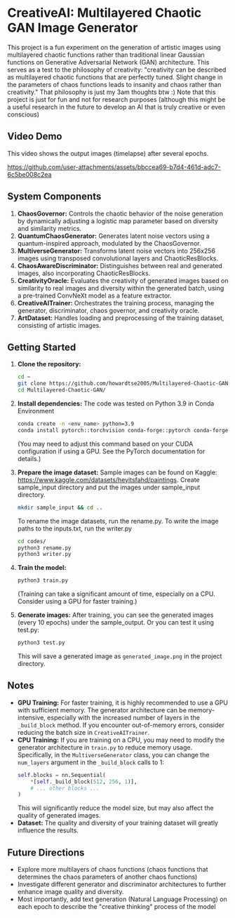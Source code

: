 # CreativeAI: Multilayered Chaotic GAN Image Generator

This project is a fun experiment on the generation of artistic images using multilayered chaotic functions rather than traditional linear Gaussian functions on Generative Adversarial Network (GAN) architecture. This serves as a test to the philosophy of creativity: "creativity can be described as multilayered chaotic functions that are perfectly tuned. Slight change in the parameters of chaos functions leads to insanity and chaos rather than creativity." That philosophy is just my 3am thoughts btw :) Note that this project is just for fun and not for research purposes (although this might be a useful research in the future to develop an AI that is truly creative or even conscious) 

## Video Demo
This video shows the output images (timelapse) after several epochs.


https://github.com/user-attachments/assets/bbccea69-b7d4-461d-adc7-6c5be008c2ea



## System Components

1.  **ChaosGovernor:** Controls the chaotic behavior of the noise generation by dynamically adjusting a logistic map parameter based on diversity and similarity metrics.
2.  **QuantumChaosGenerator:** Generates latent noise vectors using a quantum-inspired approach, modulated by the ChaosGovernor.
3.  **MultiverseGenerator:** Transforms latent noise vectors into 256x256 images using transposed convolutional layers and ChaoticResBlocks.
4.  **ChaosAwareDiscriminator:** Distinguishes between real and generated images, also incorporating ChaoticResBlocks.
5.  **CreativityOracle:** Evaluates the creativity of generated images based on similarity to real images and diversity within the generated batch, using a pre-trained ConvNeXt model as a feature extractor.
6.  **CreativeAITrainer:** Orchestrates the training process, managing the generator, discriminator, chaos governor, and creativity oracle.
7.  **ArtDataset:** Handles loading and preprocessing of the training dataset, consisting of artistic images.

## Getting Started

1.  **Clone the repository:**
    ```bash
    cd ~
    git clone https://github.com/howardtse2005/Multilayered-Chaotic-GAN.git
    cd Multilayered-Chaotic-GAN/
    ```

2.  **Install dependencies:**
    The code was tested on Python 3.9 in Conda Environment
    ```bash
    conda create -n <env_name> python=3.9
    conda install pytorch::torchvision conda-forge::pytorch conda-forge::pillow "numpy<2"
    ```
    (You may need to adjust this command based on your CUDA configuration if using a GPU. See the PyTorch documentation for details.)

4.  **Prepare the image dataset:**
    Sample images can be found on Kaggle: https://www.kaggle.com/datasets/heyitsfahd/paintings. Create sample_input directory and put the images under sample_input directory.
    ```bash
    mkdir sample_input && cd ..
    ```
    To rename the image datasets, run the rename.py. To write the image paths to the inputs.txt, run the writer.py
    ```bash
    cd codes/
    python3 rename.py
    python3 writer.py
    ```
6.  **Train the model:**
    ```bash
    python3 train.py
    ```
    (Training can take a significant amount of time, especially on a CPU. Consider using a GPU for faster training.)

7.  **Generate images:**
    After training, you can see the generated images (every 10 epochs) under the sample_output. Or you can test it using test.py:
    ```bash
    python3 test.py
    ```
    This will save a generated image as `generated_image.png` in the project directory.

## Notes

*   **GPU Training:** For faster training, it is highly recommended to use a GPU with sufficient memory. The generator architecture can be memory-intensive, especially with the increased number of layers in the `_build_block` method. If you encounter out-of-memory errors, consider reducing the batch size in `CreativeAITrainer`.
*   **CPU Training:** If you are training on a CPU, you may need to modify the generator architecture in `train.py` to reduce memory usage.  Specifically, in the `MultiverseGenerator` class, you can change the `num_layers` argument in the `_build_block` calls to 1:
    ```python
    self.blocks = nn.Sequential(
        *[self._build_block(512, 256, 1)],
        # ... other blocks ...
    )
    ```
    This will significantly reduce the model size, but may also affect the quality of generated images.
*   **Dataset:** The quality and diversity of your training dataset will greatly influence the results.

## Future Directions

*   Explore more multilayers of chaos functions (chaos functions that determines the chaos parameters of another chaos functions)
*   Investigate different generator and discriminator architectures to further enhance image quality and diversity.
*   Most importantly, add text generation (Natural Language Processing) on each epoch to describe the "creative thinking" process of the model
